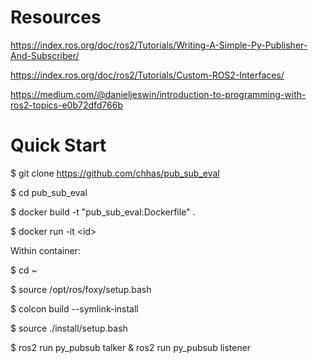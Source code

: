 # Resources
https://index.ros.org/doc/ros2/Tutorials/Writing-A-Simple-Py-Publisher-And-Subscriber/

https://index.ros.org/doc/ros2/Tutorials/Custom-ROS2-Interfaces/

https://medium.com/@danieljeswin/introduction-to-programming-with-ros2-topics-e0b72dfd766b

# Quick Start
$ git clone https://github.com/chhas/pub_sub_eval

$ cd pub_sub_eval

$ docker build -t "pub_sub_eval:Dockerfile" .

$ docker run -it \<id\>

Within container:

$ cd ~

$ source /opt/ros/foxy/setup.bash

$ colcon build --symlink-install

$ source ./install/setup.bash

$ ros2 run py_pubsub talker & ros2 run py_pubsub listener 
